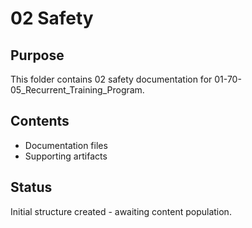 # 02 Safety

## Purpose
This folder contains 02 safety documentation for 01-70-05_Recurrent_Training_Program.

## Contents
- Documentation files
- Supporting artifacts

## Status
Initial structure created - awaiting content population.
